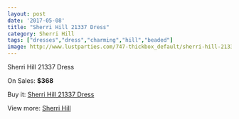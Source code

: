 ```yaml
---
layout: post
date: '2017-05-08'
title: "Sherri Hill 21337 Dress"
category: Sherri Hill
tags: ["dresses","dress","charming","hill","beaded"]
image: http://www.lustparties.com/747-thickbox_default/sherri-hill-21337-dress.jpg
---
```

Sherri Hill 21337 Dress

On Sales: **$368**
<a href="https://www.lustparties.com/en/sherri-hill/262-sherri-hill-21337-dress.html"><amp-img layout="responsive" width="600" height="600" src="//www.lustparties.com/747-thickbox_default/sherri-hill-21337-dress.jpg" alt="Sherri Hill 21337 Dress 0" /></a>
<a href="https://www.lustparties.com/en/sherri-hill/262-sherri-hill-21337-dress.html"><amp-img layout="responsive" width="600" height="600" src="//www.lustparties.com/750-thickbox_default/sherri-hill-21337-dress.jpg" alt="Sherri Hill 21337 Dress 1" /></a>
<a href="https://www.lustparties.com/en/sherri-hill/262-sherri-hill-21337-dress.html"><amp-img layout="responsive" width="600" height="600" src="//www.lustparties.com/749-thickbox_default/sherri-hill-21337-dress.jpg" alt="Sherri Hill 21337 Dress 2" /></a>
<a href="https://www.lustparties.com/en/sherri-hill/262-sherri-hill-21337-dress.html"><amp-img layout="responsive" width="600" height="600" src="//www.lustparties.com/748-thickbox_default/sherri-hill-21337-dress.jpg" alt="Sherri Hill 21337 Dress 3" /></a>

Buy it: [Sherri Hill 21337 Dress](https://www.lustparties.com/en/sherri-hill/262-sherri-hill-21337-dress.html "Sherri Hill 21337 Dress")

View more: [Sherri Hill](https://www.lustparties.com/en/2-sherri-hill "Sherri Hill")